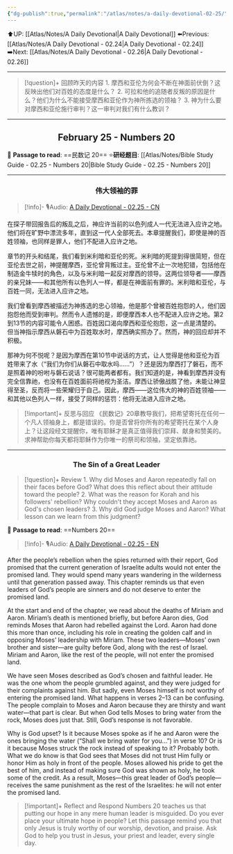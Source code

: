```yaml
---
{"dg-publish":true,"permalink":"/atlas/notes/a-daily-devotional-02-25/"}
---
```


 ⬆️UP: [[Atlas/Notes/A Daily Devotional\|A Daily Devotional]]
⬅️Previous: [[Atlas/Notes/A Daily Devotional - 02.24\|A Daily Devotional - 02.24]]
➡️Next: [[Atlas/Notes/A Daily Devotional - 02.26\|A Daily Devotional - 02.26]]

---

> [!question]+ 回顾昨天的内容
> 1.⁠ ⁠摩西和亚伦为何会不断在神面前伏倒？这反映出他们对百姓的态度是什么？
> 2.⁠ ⁠可拉和他的追随者反叛的原因是什么？他们为什么不能接受摩西和亚伦作为神所拣选的领袖？
> 3.⁠ ⁠神为什么要对摩西和亚伦施行审判？这一审判对我们有什么教训？

---
## <center>February 25 - Numbers 20</center>

📖 **Passage to read**: ==民数记 20==
⭐**研经题目**: [[Atlas/Notes/Bible Study Guide - 02.25 - Numbers 20\|Bible Study Guide - 02.25 - Numbers 20]]

---
### <center>伟大领袖的罪</center>

> [!info]- 🎙️Audio: [A Daily Devotional - 02.25 - CN]()

在探子带回报告后的叛乱之后，神应许当前的以色列成人一代无法进入应许之地。他们将在旷野中漂流多年，直到这一代人全部死去。本章提醒我们，即使是神的百姓领袖，也同样是罪人，他们不配进入应许之地。

章节的开头和结尾，我们看到米利暗和亚伦的死。米利暗的死提到得很简短，但在亚伦去世之前，神提醒摩西，亚伦曾背叛过主。亚伦曾不止一次地犯错，包括他在制造金牛犊时的角色，以及与米利暗一起反对摩西的领导。这两位领导者——摩西的亲兄妹——和其他所有以色列人一样，都是在神面前有罪的。米利暗和亚伦，与百姓一同，无法进入应许之地。

我们曾看到摩西被描述为神拣选的忠心领袖，他是那个曾被百姓抱怨的人，他们因抱怨他而受到审判。然而令人遗憾的是，即便摩西本人也不配进入应许之地。第2到13节的内容可能令人困惑。百姓因口渴向摩西和亚伦抱怨，这一点是清楚的。但当神指示摩西从磐石中为百姓取水时，摩西确实照办了。然而，神的回应却并不积极。

那神为何不悦呢？是因为摩西在第10节中说话的方式，让人觉得是他和亚伦为百姓带来了水（“我们为你们从磐石中取水吗……”）？还是因为摩西打了磐石，而不是照着神的吩咐与磐石说话？很可能两者都有。我们知道的是，神看到摩西并没有完全信靠祂，也没有在百姓面前将祂视为圣洁。摩西让骄傲战胜了他，未能让神显得至圣，反而将一些荣耀归于自己。因此，摩西——这位伟大的神的百姓领袖——和其他以色列人一样，接受了同样的惩罚：他将无法进入应许之地。

> [!important]+ 反思与回应
《民数记》20章教导我们，把希望寄托在任何一个凡人领袖身上，都是错误的。你是否曾将你所有的希望寄托在某个人身上？让这段经文提醒你，唯有耶稣才是真正值得我们崇拜、献身和赞美的。求神帮助你每天都将耶稣作为你唯一的祭司和领袖，坚定依靠祂。


---
### <center>The Sin of a Great Leader</center>

> [!question]+ Review
> 1.⁠ ⁠Why did Moses and Aaron repeatedly fall on their faces before God? What does this reflect about their attitude toward the people?
> 2.⁠ ⁠What was the reason for Korah and his followers' rebellion? Why couldn't they accept Moses and Aaron as God's chosen leaders?
> 3.⁠ ⁠Why did God judge Moses and Aaron? What lesson can we learn from this judgment?

📖 **Passage to read**: ==Numbers 20==

> [!info]- 🎙️Audio: [A Daily Devotional - 02.25 - EN]()  

After the people’s rebellion when the spies returned with their report, God promised that the current generation of Israelite adults would not enter the promised land. They would spend many years wandering in the wilderness until that generation passed away. This chapter reminds us that even leaders of God’s people are sinners and do not deserve to enter the promised land.

At the start and end of the chapter, we read about the deaths of Miriam and Aaron. Miriam’s death is mentioned briefly, but before Aaron dies, God reminds Moses that Aaron had rebelled against the Lord. Aaron had done this more than once, including his role in creating the golden calf and in opposing Moses’ leadership with Miriam. These two leaders—Moses’ own brother and sister—are guilty before God, along with the rest of Israel. Miriam and Aaron, like the rest of the people, will not enter the promised land.

We have seen Moses described as God’s chosen and faithful leader. He was the one whom the people grumbled against, and they were judged for their complaints against him. But sadly, even Moses himself is not worthy of entering the promised land. What happens in verses 2–13 can be confusing. The people complain to Moses and Aaron because they are thirsty and want water—that part is clear. But when God tells Moses to bring water from the rock, Moses does just that. Still, God’s response is not favorable.

Why is God upset? Is it because Moses spoke as if he and Aaron were the ones bringing the water (“Shall we bring water for you…”) in verse 10? Or is it because Moses struck the rock instead of speaking to it? Probably both. What we do know is that God sees that Moses did not trust Him fully or honor Him as holy in front of the people. Moses allowed his pride to get the best of him, and instead of making sure God was shown as holy, he took some of the credit. As a result, Moses—this great leader of God’s people—receives the same punishment as the rest of the Israelites: he will not enter the promised land.

> [!important]+ Reflect and Respond
Numbers 20 teaches us that putting our hope in any mere human leader is misguided. Do you ever place your ultimate hope in people? Let this passage remind you that only Jesus is truly worthy of our worship, devotion, and praise. Ask God to help you trust in Jesus, your priest and leader, every single day.
























